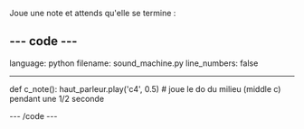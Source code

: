 Joue une note et attends qu'elle se termine :

--- code ---
---
language: python
filename: sound_machine.py
line_numbers: false

---
def c_note(): 
    haut_parleur.play('c4', 0.5) # joue le do du milieu (middle c) pendant une 1/2 seconde

--- /code ---